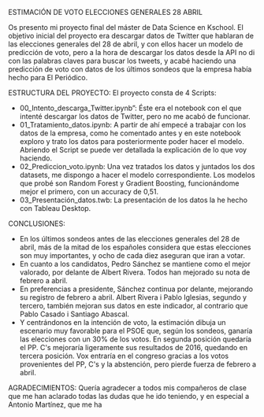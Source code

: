 ESTIMACIÓN DE VOTO ELECCIONES GENERALES 28 ABRIL

Os presento mi proyecto final del máster de Data Science en Kschool. El objetivo inicial del proyecto era descargar datos de Twitter que hablaran de las elecciones generales del 28 de abril, y con ellos hacer un modelo de predicción de voto, pero a la hora de descargar los datos desde la API no di con las palabras claves para buscar los tweets, y acabé haciendo una predicción de voto con datos de los últimos sondeos que la empresa había hecho para El Periódico.

ESTRUCTURA DEL PROYECTO:
El proyecto consta de 4 Scripts:
-	00_Intento_descarga_Twitter.ipynb”: Éste era el notebook con el que intenté descargar los datos de Twitter, pero no me acabó de funcionar.
-	01_Tratamiento_datos.ipynb: A partir de ahí empecé a trabajar con los datos de la empresa, como he comentado antes y en este notebook exploro y trato los datos para posteriormente poder hacer el modelo. Abriendo el Script se puede ver detallada la explicación de lo que voy haciendo.
-	02_Prediccion_voto.ipynb: Una vez tratados los datos y juntados los dos datasets, me dispongo a hacer el modelo correspondiente. Los modelos que probé son Random Forest y Gradient Boosting, funcionándome mejor el primero, con un accuracy de 0,51.
-	03_Presentación_datos.twb: La presentación de los datos la he hecho con Tableau Desktop. 

CONCLUSIONES:
-	En los últimos sondeos antes de las elecciones generales del 28 de abril, más de la mitad de los españoles considera que estas elecciones son muy importantes, y ocho de cada diez aseguran que iran a votar.
-	En cuanto a los candidatos, Pedro Sánchez se mantiene como el mejor valorado, por delante de Albert Rivera. Todos han mejorado su nota de febrero a abril.
-	En preferencias a presidente, Sánchez continua por delante, mejorando su registro de febrero a abril. Albert Rivera i Pablo Iglesias, segundo y tercero, también mejoran sus datos en este indicador, al contrario que Pablo Casado i Santiago Abascal.
-	Y centrándonos en la intención de voto, la estimación dibuja un escenario muy favorable para el PSOE que, según los sondeos, ganaría las elecciones con un 30% de los votos. En segunda posición quedaría el PP. C's mejoraría ligeramente sus resultados de 2016, quedando en tercera posición. Vox entraría en el congreso gracias a los votos provenientes del PP, C's y la abstención, pero pierde fuerza de febrero a abril.

AGRADECIMIENTOS:
Quería agradecer a todos mis compañeros de clase que me han aclarado todas las dudas que he ido teniendo, y en especial a Antonio Martínez, que me ha 
